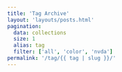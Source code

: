 ```yaml
---
title: 'Tag Archive'
layout: 'layouts/posts.html'
pagination:
  data: collections
  size: 1
  alias: tag
  filter: ['all', 'color', 'nvda']
permalink: '/tag/{{ tag | slug }}/'
---
```

